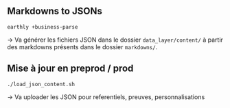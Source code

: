 ## Markdowns to JSONs

```shell
earthly +business-parse
```

→ Va générer les fichiers JSON dans le dossier `data_layer/content/` à partir des markdowns présents dans le dossier `markdowns/`.

## Mise à jour en preprod / prod

```shell
./load_json_content.sh
```

→ Va uploader les JSON pour referentiels, preuves, personnalisations
